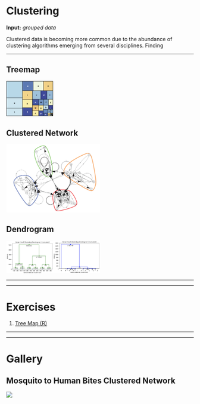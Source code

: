 # Clustering

**Input:** *grouped data*

Clustered data is becoming more common due to the abundance of clustering algorithms emerging from several disciplines. Finding

<hr>

## Treemap

<img src="../media/treemap.png" width="25%">

## Clustered Network

<img src="../media/cluster.png" width="50%">

## Dendrogram

<img src="../media/dendrogram01.png" width="25%"><img src="../media/dendrogram02.png" width="25%">

<hr><hr>

# Exercises

1. <a name="exercise01">[Tree Map (R)](https://github.com/Chipdelmal/dataViz_CADi/tree/master/scripts/TreeMap)</a>

<hr><hr>

# Gallery

## Mosquito to Human Bites Clustered Network

<img src="../media/clusteredMASH.png" width="100%">
